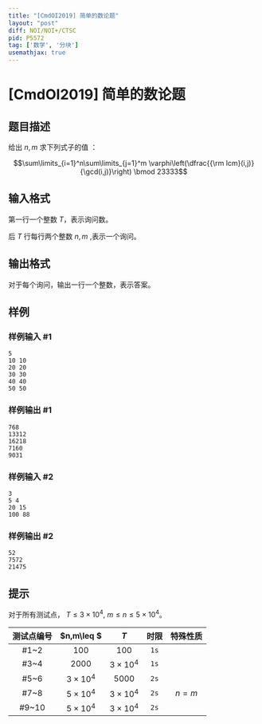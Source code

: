 ```yaml
---
title: "[CmdOI2019] 简单的数论题"
layout: "post"
diff: NOI/NOI+/CTSC
pid: P5572
tag: ['数学', '分块']
usemathjax: true
---
```


# [CmdOI2019] 简单的数论题
## 题目描述

给出 $n,m$ 求下列式子的值 ：

$$\sum\limits_{i=1}^n\sum\limits_{j=1}^m \varphi\left(\dfrac{{\rm lcm}(i,j)}{\gcd(i,j)}\right) \bmod 23333$$
## 输入格式

第一行一个整数 $T$，表示询问数。

后 $T$ 行每行两个整数 $n,m$ ,表示一个询问。
## 输出格式

对于每个询问，输出一行一个整数，表示答案。
## 样例

### 样例输入 #1
```
5
10 10
20 20
30 30
40 40
50 50

```
### 样例输出 #1
```
768
13312
16218
7160
9031
```
### 样例输入 #2
```
3
5 4
20 15
100 88
```
### 样例输出 #2
```
52
7572
21475
```
## 提示

对于所有测试点， $T\leq 3\times 10^4,\ m\leq n\leq 5\times 10^4$。

| 测试点编号 | $n,m\leq $ | $T$ | 时限 | 特殊性质 | 
| :--: | :--: | :--: | :--: | :--: |
| #1~2 | $100$ | $100$ | $\texttt{1s}$ |  |
| #3~4 | $2000$ | $3\times 10^4$ | $\texttt{1s}$ |  |
| #5~6 | $3\times 10^4$ | $5000$ | $\texttt{2s}$ |  |
| #7~8 | $5\times 10^4$ | $3\times 10^4$ | $\texttt{2s}$ | $n=m$ |
| #9~10 | $5\times 10^4$ | $3\times 10^4$ | $\texttt{2s}$ |  |
